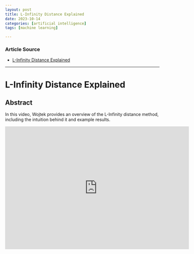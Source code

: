 ```yaml
---
layout: post
title: L-Infinity Distance Explained
date: 2023-10-14
categories: [artificial intelligence]
tags: [machine learning]

---
```


### Article Source

* [L-Infinity Distance Explained](https://www.youtube.com/watch?v=QGwD8P7P9x8&list=PL2EnBbKkAQkX9WwZOW4ZK0QEBUHFWJoWM&index=4)

---

# L-Infinity Distance Explained


## Abstract

In this video, Wojtek provides an overview of the L-Infinity distance method, including the intuition behind it and example results.


<iframe width="600" height="400" src="https://www.youtube.com/embed/fUXL2bvCfhU?si=pbu3t2sCFrhiwWbN" title="YouTube video player" frameborder="0" allow="accelerometer; autoplay; clipboard-write; encrypted-media; gyroscope; picture-in-picture; web-share" allowfullscreen></iframe>